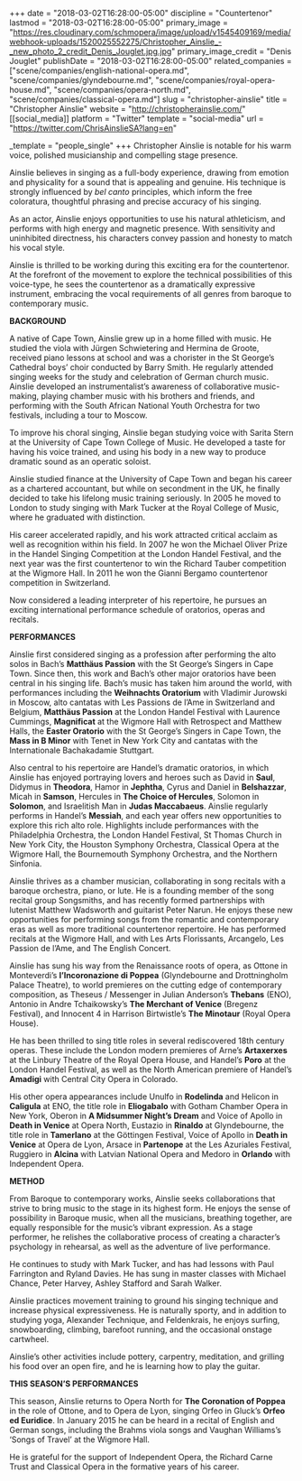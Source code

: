 +++
date = "2018-03-02T16:28:00-05:00"
discipline = "Countertenor"
lastmod = "2018-03-02T16:28:00-05:00"
primary_image = "https://res.cloudinary.com/schmopera/image/upload/v1545409169/media/webhook-uploads/1520025552275/Christopher_Ainslie_-_new_photo_2_credit_Denis_Jouglet.jpg.jpg"
primary_image_credit = "Denis Jouglet"
publishDate = "2018-03-02T16:28:00-05:00"
related_companies = ["scene/companies/english-national-opera.md", "scene/companies/glyndebourne.md", "scene/companies/royal-opera-house.md", "scene/companies/opera-north.md", "scene/companies/classical-opera.md"]
slug = "christopher-ainslie"
title = "Christopher Ainslie"
website = "http://christopherainslie.com/"
[[social_media]]
platform = "Twitter"
template = "social-media"
url = "https://twitter.com/ChrisAinslieSA?lang=en"

_template = "people_single"
+++
Christopher Ainslie is notable for his warm voice, polished musicianship and compelling stage presence.

Ainslie believes in singing as a full-body experience, drawing from emotion and physicality for a sound that is appealing and genuine. His technique is strongly influenced by _bel canto_ principles, which inform the free coloratura, thoughtful phrasing and precise accuracy of his singing.

As an actor, Ainslie enjoys opportunities to use his natural athleticism, and performs with high energy and magnetic presence. With sensitivity and uninhibited directness, his characters convey passion and honesty to match his vocal style.

Ainslie is thrilled to be working during this exciting era for the countertenor. At the forefront of the movement to explore the technical possibilities of this voice-type, he sees the countertenor as a dramatically expressive instrument, embracing the vocal requirements of all genres from baroque to contemporary music.

**BACKGROUND**

A native of Cape Town, Ainslie grew up in a home filled with music. He studied the viola with Jürgen Schwietering and Hermina de Groote, received piano lessons at school and was a chorister in the St George’s Cathedral boys’ choir conducted by Barry Smith. He regularly attended singing weeks for the study and celebration of German church music. Ainslie developed an instrumentalist’s awareness of collaborative music-making, playing chamber music with his brothers and friends, and performing with the South African National Youth Orchestra for two festivals, including a tour to Moscow.

To improve his choral singing, Ainslie began studying voice with Sarita Stern at the University of Cape Town College of Music. He developed a taste for having his voice trained, and using his body in a new way to produce dramatic sound as an operatic soloist.

Ainslie studied finance at the University of Cape Town and began his career as a chartered accountant, but while on secondment in the UK, he finally decided to take his lifelong music training seriously. In 2005 he moved to London to study singing with Mark Tucker at the Royal College of Music, where he graduated with distinction.

His career accelerated rapidly, and his work attracted critical acclaim as well as recognition within his field. In 2007 he won the Michael Oliver Prize in the Handel Singing Competition at the London Handel Festival, and the next year was the first countertenor to win the Richard Tauber competition at the Wigmore Hall. In 2011 he won the Gianni Bergamo countertenor competition in Switzerland.

Now considered a leading interpreter of his repertoire, he pursues an exciting international performance schedule of oratorios, operas and recitals.

**PERFORMANCES**

Ainslie first considered singing as a profession after performing the alto solos in Bach’s **Matthäus Passion** with the St George’s Singers in Cape Town. Since then, this work and Bach’s other major oratorios have been central in his singing life. Bach’s music has taken him around the world, with performances including the **Weihnachts Oratorium** with Vladimir Jurowski in Moscow, alto cantatas with Les Passions de l’Ame in Switzerland and Belgium, **Matthäus Passion** at the London Handel Festival with Laurence Cummings, **Magnificat** at the Wigmore Hall with Retrospect and Matthew Halls, the **Easter Oratorio** with the St George’s Singers in Cape Town, the **Mass in B Minor** with Tenet in New York City and cantatas with the Internationale Bachakadamie Stuttgart.

Also central to his repertoire are Handel’s dramatic oratorios, in which Ainslie has enjoyed portraying lovers and heroes such as David in **Saul**, Didymus in **Theodora**, Hamor in **Jephtha**, Cyrus and Daniel in **Belshazzar**, Micah in **Samson**, Hercules in **The Choice of Hercules**, Solomon in **Solomon**, and Israelitish Man in **Judas Maccabaeus**. Ainslie regularly performs in Handel’s **Messiah**, and each year offers new opportunities to explore this rich alto role. Highlights include performances with the Philadelphia Orchestra, the London Handel Festival, St Thomas Church in New York City, the Houston Symphony Orchestra, Classical Opera at the Wigmore Hall, the Bournemouth Symphony Orchestra, and the Northern Sinfonia.

Ainslie thrives as a chamber musician, collaborating in song recitals with a baroque orchestra, piano, or lute. He is a founding member of the song recital group Songsmiths, and has recently formed partnerships with lutenist Matthew Wadsworth and guitarist Peter Narun. He enjoys these new opportunities for performing songs from the romantic and contemporary eras as well as more traditional countertenor repertoire. He has performed recitals at the Wigmore Hall, and with Les Arts Florissants, Arcangelo, Les Passion de l’Ame, and The English Concert.

Ainslie has sung his way from the Renaissance roots of opera, as Ottone in Monteverdi’s **l’Incoronazione di Poppea** (Glyndebourne and Drottningholm Palace Theatre), to world premieres on the cutting edge of contemporary composition, as Theseus / Messenger in Julian Anderson’s **Thebans** (ENO), Antonio in Andre Tchaikowsky’s **The Merchant of Venice** (Bregenz Festival), and Innocent 4 in Harrison Birtwistle’s **The Minotaur** (Royal Opera House).

He has been thrilled to sing title roles in several rediscovered 18th century operas. These include the London modern premieres of Arne’s **Artaxerxes** at the Linbury Theatre of the Royal Opera House, and Handel’s **Poro** at the London Handel Festival, as well as the North American premiere of Handel’s **Amadigi** with Central City Opera in Colorado.

His other opera appearances include Unulfo in **Rodelinda** and Helicon in **Caligula** at ENO, the title role in **Eliogabalo** with Gotham Chamber Opera in New York, Oberon in **A Midsummer Night’s Dream** and Voice of Apollo in **Death in Venice** at Opera North, Eustazio in **Rinaldo** at Glyndebourne, the title role in **Tamerlano** at the Göttingen Festival, Voice of Apollo in **Death in Venice** at Opera de Lyon, Arsace in **Partenope** at the Les Azuriales Festival, Ruggiero in **Alcina** with Latvian National Opera and Medoro in **Orlando** with Independent Opera.

**METHOD**

From Baroque to contemporary works, Ainslie seeks collaborations that strive to bring music to the stage in its highest form. He enjoys the sense of possibility in Baroque music, when all the musicians, breathing together, are equally responsible for the music’s vibrant expression. As a stage performer, he relishes the collaborative process of creating a character’s psychology in rehearsal, as well as the adventure of live performance.

He continues to study with Mark Tucker, and has had lessons with Paul Farrington and Ryland Davies. He has sung in master classes with Michael Chance, Peter Harvey, Ashley Stafford and Sarah Walker.

Ainslie practices movement training to ground his singing technique and increase physical expressiveness. He is naturally sporty, and in addition to studying yoga, Alexander Technique, and Feldenkrais, he enjoys surfing, snowboarding, climbing, barefoot running, and the occasional onstage cartwheel.

Ainslie’s other activities include pottery, carpentry, meditation, and grilling his food over an open fire, and he is learning how to play the guitar.

**THIS SEASON’S PERFORMANCES**

This season, Ainslie returns to Opera North for **The Coronation of Poppea** in the role of Ottone, and to Opera de Lyon, singing Orfeo in Gluck’s **Orfeo ed Euridice**. In January 2015 he can be heard in a recital of English and German songs, including the Brahms viola songs and Vaughan Williams’s ‘Songs of Travel’ at the Wigmore Hall.

He is grateful for the support of Independent Opera, the Richard Carne Trust and Classical Opera in the formative years of his career.